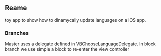 ## Reame
toy app to show how to dinamycally update languages on a iOS app.

### Branches
Master uses a delegate defined in VBChooseLanguageDelegate. In block branch we use simple a block to re-enter the view controller